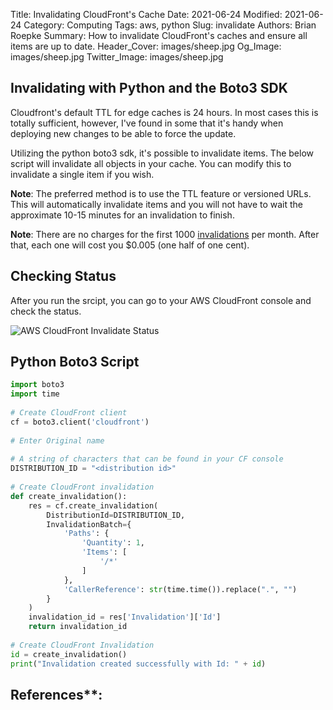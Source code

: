 Title: Invalidating CloudFront's Cache
Date: 2021-06-24
Modified: 2021-06-24
Category: Computing
Tags: aws, python
Slug: invalidate
Authors: Brian Roepke
Summary: How to invalidate CloudFront's caches and ensure all items are up to date.
Header_Cover: images/sheep.jpg
Og_Image: images/sheep.jpg
Twitter_Image: images/sheep.jpg

## Invalidating with Python and the Boto3 SDK

Cloudfront's default TTL for edge caches is 24 hours.  In most cases this is totally sufficient, however, I've found in some that it's handy when deploying new changes to be able to force the update.  

Utilizing the python boto3 sdk, it's possible to invalidate items.  The below script will invalidate all objects in your cache.  You can modify this to invalidate a single item if you wish.

**Note**: The preferred method is to use the TTL feature or versioned URLs. This will automatically invalidate items and you will not have to wait the approximate 10-15 minutes for an invalidation to finish.

**Note**: There are no charges for the first 1000 [invalidations](https://aws.amazon.com/blogs/aws/new-cloudfront-feature-invalidation/) per month. After that, each one will cost you $0.005 (one half of one cent).

## Checking Status

After you run the srcipt, you can go to your AWS CloudFront console and check the status.

![AWS CloudFront Invalidate Status]({static}../../images/invalidate.png)

## Python Boto3 Script

```python
import boto3
import time
 
# Create CloudFront client
cf = boto3.client('cloudfront')
 
# Enter Original name
 
# A string of characters that can be found in your CF console
DISTRIBUTION_ID = "<distribution id>" 
 
# Create CloudFront invalidation
def create_invalidation():
    res = cf.create_invalidation(
        DistributionId=DISTRIBUTION_ID,
        InvalidationBatch={
            'Paths': {
                'Quantity': 1,
                'Items': [
                    '/*'
                ]
            },
            'CallerReference': str(time.time()).replace(".", "")
        }
    )
    invalidation_id = res['Invalidation']['Id']
    return invalidation_id
 
# Create CloudFront Invalidation
id = create_invalidation()
print("Invalidation created successfully with Id: " + id)
```

## References**:

[^INV]: [Python Script to Create CloudFront Invalidations
](https://tecadmin.net/python-script-create-cloudfront-invalidations/)